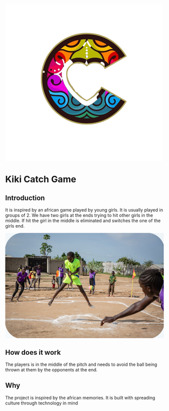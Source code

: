 ![Kiki_Catch_logo](https://github.com/cra123/kiki-game/blob/main/images/logo.png)

# Kiki Catch Game

## Introduction

It is inspired by an african game played by young girls. It is usually played in groups of 2. 
We have two girls at the ends trying to hit other girls in the middle. If hit the girl in the middle is eliminated and switches the one of the girls end. 

![African_girls-playing](https://github.com/cra123/kiki-game/blob/main/images/african-children-playing-kati.png)

## How does it work

The players is in the middle of the pitch and needs to avoid the ball being thrown at them by the opponents at the end.

## Why 

The project is inspired by the african memories. It is built with spreading culture through technology in mind












